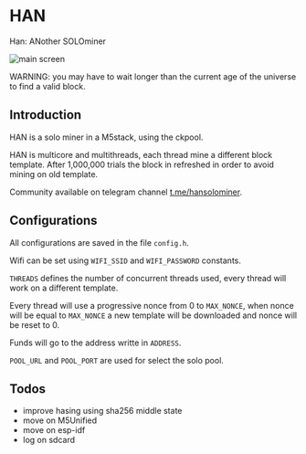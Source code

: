 # HAN
Han: ANother SOLOminer

![main screen](https://github.com/valerio-vaccaro/HAN/raw/main/screenshots/main.jpeg)

WARNING: you may have to wait longer than the current age of the universe to find a valid block.

## Introduction
HAN is a solo miner in a M5stack, using the ckpool. 

HAN is multicore and multithreads, each thread mine a different block template. After 1,000,000 trials the block in refreshed in order to avoid mining on old template.

Community available on telegram channel [t.me/hansolominer](https://t.me/hansolominer).

## Configurations
All configurations are saved in the file `config.h`.

Wifi can be set using `WIFI_SSID` and `WIFI_PASSWORD` constants.

`THREADS` defines the number of concurrent threads used, every thread will work on a different template.

Every thread will use a progressive nonce from 0 to `MAX_NONCE`, when nonce will be equal to `MAX_NONCE` a new template will be downloaded and nonce will be reset to 0.

Funds will go to the address writte in `ADDRESS`.

`POOL_URL` and `POOL_PORT` are used for select the solo pool.

## Todos

- improve hasing using sha256 middle state 
- move on M5Unified
- move on esp-idf
- log on sdcard
